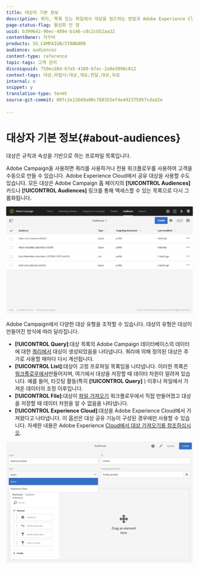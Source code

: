 ```yaml
---
title: 대상자 기본 정보
description: 쿼리, 목록 또는 파일에서 대상을 빌드하는 방법과 Adobe Experience Cloud에서 대상을 가져오는 방법을 알아봅니다.
page-status-flag: 활성화 안 함
uuid: b399642-96ec-489e-b146-c8c2cb52aa32
contentOwner: 자우비
products: SG_CAMPAIGN/STANDARD
audience: audiences
content-type: reference
topic-tags: 고객 관리
discoiquuid: 750ecd8d-67a5-4180-bfec-2a8e3098c812
context-tags: 대상,마법사;대상,개요;전달,대상,뒤로
internal: n
snippet: y
translation-type: tm+mt
source-git-commit: 00fc2e12669a00c788355ef4e492375957cdad2e

---
```



# 대상자 기본 정보{#about-audiences}

대상은 규칙과 속성을 기반으로 하는 프로파일 목록입니다.

Adobe Campaign을 사용하면 쿼리를 사용하거나 전용 워크플로우를 사용하여 고객을 수동으로 만들 수 있습니다. Adobe Experience Cloud에서 공유 대상을 사용할 수도 있습니다. 모든 대상은 Adobe Campaign 홈 페이지의 **[!UICONTROL Audiences]** 카드나 **[!UICONTROL Audiences]** 링크를 통해 액세스할 수 있는 목록으로 다시 그룹화됩니다.

![](assets/audience_1.png)

Adobe Campaign에서 다양한 대상 유형을 조작할 수 있습니다. 대상의 유형은 대상이 만들어진 방식에 따라 달라집니다.

* **[!UICONTROL Query]**:대상 목록의 Adobe Campaign 데이터베이스의 데이터에 대한 [쿼리에서](../../automating/using/editing-queries.md#about-query-editor) 대상이 생성되었음을 나타냅니다. 쿼리에 의해 정의된 대상은 추가로 사용할 때마다 다시 계산됩니다.
* **[!UICONTROL List]**:대상이 고정 프로파일 목록임을 나타냅니다. 이러한 목록은 [워크플로우에서](../../automating/using/discovering-workflows.md)만들어지며, 여기에서 대상을 저장할 때 데이터 차원이 알려져 있습니다. 예를 들어, 타깃팅 활동(특히 **[!UICONTROL Query]** ) 이후나 파일에서 가져온 데이터의 조정 이후입니다.
* **[!UICONTROL File]**:대상이 [파일 가져오기](../../automating/using/load-file.md) 워크플로우에서 직접 만들어졌고 대상을 저장할 때 데이터 차원을 알 수 없음을 나타냅니다.
* **[!UICONTROL Experience Cloud]**:대상을 Adobe Experience Cloud에서 가져왔다고 나타냅니다. 이 옵션은 대상 공유 기능이 구성된 경우에만 사용할 수 있습니다. 자세한 내용은 Adobe Experience [Cloud에서 대상 가져오기를 참조하십시오](../../integrating/using/sharing-audiences-with-audience-manager-or-people-core-service.md#importing-an-audience).

![](assets/audience_type_selection.png)

